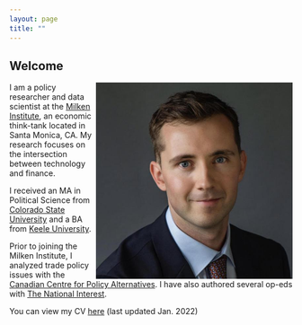 ```yaml
---
layout: page
title: ""
---
```


## Welcome

<img style="float: right;" src="assets/BenjaminSmithHeadshot.jpeg" width="350" height="350">

I am a policy researcher and data scientist at the [Milken Institute](https://milkeninstitute.org/), an economic think-tank located in Santa Monica, CA. My research focuses on the intersection between technology and finance.

I received an MA in Political Science from [Colorado State University](https://www.colostate.edu/) and a BA from [Keele University](https://www.keele.ac.uk/).

Prior to joining the Milken Institute, I analyzed trade policy issues with the [Canadian Centre for Policy Alternatives](https://www.policyalternatives.ca/). I have also authored several op-eds with [The National Interest](https://nationalinterest.org/). 

You can view my CV [here](scr="assets/BenjaminSmithCV_Jan_22.pdf") (last updated Jan. 2022)
